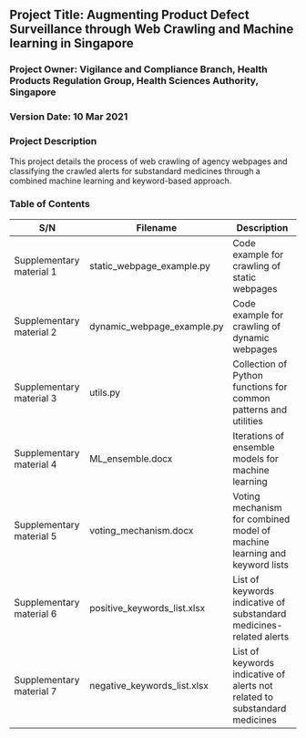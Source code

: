 ## Project Title: Augmenting Product Defect Surveillance through Web Crawling and Machine learning in Singapore
### Project Owner: Vigilance and Compliance Branch, Health Products Regulation Group, Health Sciences Authority, Singapore
### Version Date: 10 Mar 2021

### Project Description
This project details the process of web crawling of agency webpages and classifying the crawled alerts for substandard medicines through a combined machine learning and keyword-based approach.

### Table of Contents
| S/N | Filename | Description |
| --- | -------- | ----------- |
| Supplementary material 1 |	static_webpage_example.py |	Code example for crawling of static webpages
| Supplementary material 2 |	dynamic_webpage_example.py |	Code example for crawling of dynamic webpages
| Supplementary material 3 |	utils.py |	Collection of Python functions for common patterns and utilities
| Supplementary material 4 |	ML_ensemble.docx |	Iterations of ensemble models for machine learning
| Supplementary material 5 |	voting_mechanism.docx |	Voting mechanism for combined model of machine learning and keyword lists
| Supplementary material 6 |	positive_keywords_list.xlsx |	List of keywords indicative of substandard medicines-related alerts
| Supplementary material 7 |	negative_keywords_list.xlsx |	List of keywords indicative of alerts not related to substandard medicines




